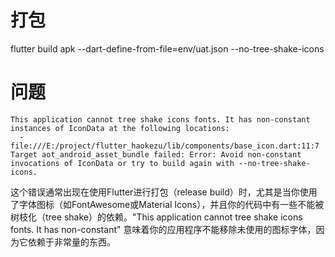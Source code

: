 # 打包

flutter build apk --dart-define-from-file=env/uat.json --no-tree-shake-icons

# 问题

```
This application cannot tree shake icons fonts. It has non-constant instances of IconData at the following locations:
  - file:///E:/project/flutter_haokezu/lib/components/base_icon.dart:11:7
Target aot_android_asset_bundle failed: Error: Avoid non-constant invocations of IconData or try to build again with --no-tree-shake-icons.
```

这个错误通常出现在使用Flutter进行打包（release build）时，尤其是当你使用了字体图标（如FontAwesome或Material Icons），并且你的代码中有一些不能被树枝化（tree shake）的依赖。"This application cannot tree shake icons fonts. It has non-constant" 意味着你的应用程序不能移除未使用的图标字体，因为它依赖于非常量的东西。